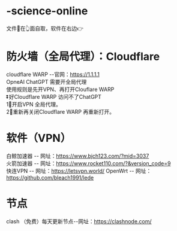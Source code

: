# -science-online
文件📃在👆面自取，软件在右边👉       

# 防火墙（全局代理）：Cloudflare
cloudflare WARP --官网：https://1.1.1.1     
OpneAI ChatGPT 需要开全局代理   
使用规则是先开VPN、再打开Clouflare WARP   
⏬好Cloudflare WARP 访问不了ChatGPT      
1⃣️开启VPN 全局代理。            
2⃣️重新再关闭Cloudflare WARP 再重新打开。 


# 软件（VPN）
 
白鲸加速器 -- 网址：https://www.bjch123.com/?mid=3037        
火箭加速器 -- 网址：https://www.rocket110.com/?&version_code=9  
快连VPN   -- 网址：https://letsvpn.world/
OpenWrt  -- 网址：https://github.com/bleach1991/lede
# 节点
clash （免费）每天更新节点--网址：https://clashnode.com/
